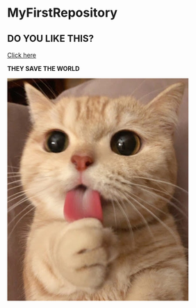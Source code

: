 # MyFirstRepository

## DO YOU LIKE THIS?

[Click here](https://www.google.com/search?q=baby+cat&hl=ko&source=lnms&tbm=isch&sa=X&ved=2ahUKEwjTvcbPy-DrAhVSGaYKHd6kCC0Q_AUoAXoECA0QAw&biw=1920&bih=888)

__THEY SAVE THE WORLD__

<img width="" height="" src="./png/unnamed.jpg">
